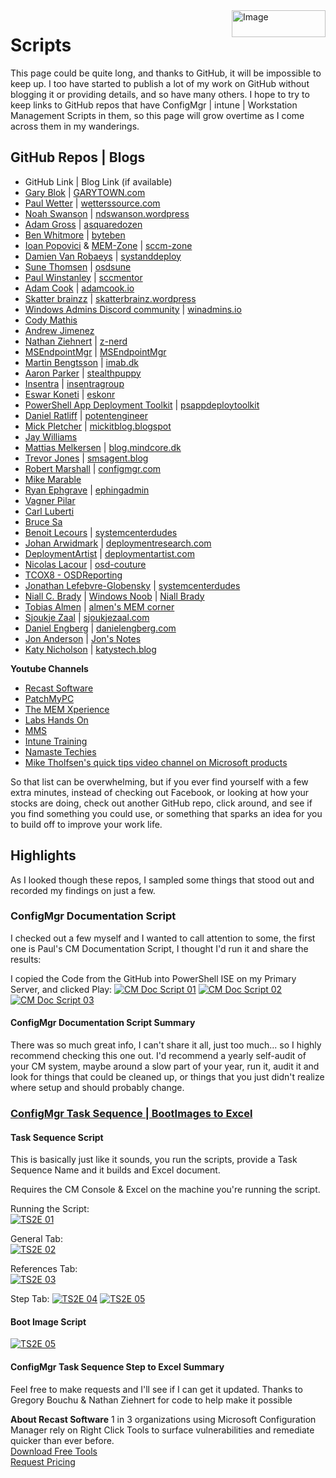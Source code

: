 <img style="float: right;" src="https://www.recastsoftware.com/wp-content/uploads/2021/10/Recast-Logo-Dark_Horizontal.svg"  alt="Image" height="43" width="150">

# Scripts

This page could be quite long, and thanks to GitHub, it will be impossible to keep up.  I too have started to publish a lot of my work on GitHub without blogging it or providing details, and so have many others.  I hope to try to keep links to GitHub repos that have ConfigMgr | intune | Workstation Management Scripts in them, so this page will grow overtime as I come across them in my wanderings.

## GitHub Repos | Blogs

- GitHub Link | Blog Link (if available)
- [Gary Blok](https://github.com/gwblok/garytown) | [GARYTOWN.com](https://garytown.com)
- [Paul Wetter](https://github.com/paulwetter) | [wetterssource.com](https://wetterssource.com/)
- [Noah Swanson](https://github.com/sombrerosheep) | [ndswanson.wordpress](https://ndswanson.wordpress.com/)
- [Adam Gross](https://github.com/AdamGrossTX) | [asquaredozen](https://www.asquaredozen.com/)
- [Ben Whitmore](https://github.com/byteben) | [byteben](https://byteben.com/)
- [Ioan Popovici](https://github.com/Ioan-Popovici) & [MEM-Zone](https://github.com/MEM-Zone) | [sccm-zone](https://sccm-zone.com/)
- [Damien Van Robaeys](https://github.com/damienvanrobaeys) | [systanddeploy](http://www.systanddeploy.com/)
- [Sune Thomsen](https://github.com/SuneThomsenDK) | [osdsune](https://www.osdsune.com/)
- [Paul Winstanley](https://github.com/sccmentor) | [sccmentor](https://sccmentor.com/)
- [Adam Cook](https://github.com/codaamok) | [adamcook.io](https://adamcook.io/)
- [Skatter brainzz](https://github.com/Skatterbrainz) | [skatterbrainz.wordpress](https://skatterbrainz.wordpress.com/)
- [Windows Admins Discord community](https://github.com/windows-admins) | [winadmins.io](https://winadmins.io/)
- [Cody Mathis](https://github.com/CodyMathis123)
- [Andrew Jimenez](https://github.com/asjimene)
- [Nathan Ziehnert](https://github.com/theznerd) | [z-nerd](https://z-nerd.com/)
- [MSEndpointMgr](https://github.com/MSEndpointMgr) | [MSEndpointMgr](https://msendpointmgr.com/)
- [Martin Bengtsson](https://github.com/imabdk) | [imab.dk](https://www.imab.dk/)
- [Aaron Parker](https://github.com/aaronparker) | [stealthpuppy](https://stealthpuppy.com/)
- [Insentra](https://github.com/Insentra) | [insentragroup](https://www.insentragroup.com/au/)
- [Eswar Koneti](https://github.com/eskonr) | [eskonr](http://eskonr.com/)
- [PowerShell App Deployment Toolkit](https://github.com/PSAppDeployToolkit) | [psappdeploytoolkit](https://psappdeploytoolkit.com/)
- [Daniel Ratliff](https://github.com/PotentEngineer) | [potentengineer](http://www.potentengineer.com/)
- [Mick Pletcher](https://github.com/MicksITBlogs) | [mickitblog.blogspot](https://mickitblog.blogspot.com/)
- [Jay Williams](https://github.com/portaldotjay)
- [Mattias Melkersen](https://github.com/mmelkersen) | [blog.mindcore.dk](https://blog.mindcore.dk/)
- [Trevor Jones](https://github.com/SMSAgentSoftware) | [smsagent.blog](https://smsagent.blog/)
- [Robert Marshall](https://github.com/RobUK101) | [configmgr.com](https://configmgr.com/)
- [Mike Marable](https://github.com/mmarable)
- [Ryan Ephgrave](https://github.com/Eph-It) | [ephingadmin](https://www.ephingadmin.com/)
- [Vagner Pilar](https://github.com/vagnerpilar)
- [Carl Luberti](https://github.com/cluberti)
- [Bruce Sa](https://github.com/brucesa85)
- [Benoit Lecours](https://github.com/prae1809) | [systemcenterdudes](https://systemcenterdudes.com/)
- [Johan Arwidmark](https://github.com/arwidmark) | [deploymentresearch.com](https://deploymentresearch.com/)
- [DeploymentArtist](https://github.com/DeploymentArtist) | [deploymentartist.com](https://deploymentartist.com/)
- [Nicolas Lacour](https://github.com/Diagg) | [osd-couture](https://www.osd-couture.com/)
- [TCOX8 - OSDReporting](https://github.com/tcox8/OSD-Reporting)
- [Jonathan Lefebvre-Globensky](https://github.com/JonathanLefebvreGlobensky/) | [systemcenterdudes](https://systemcenterdudes.com/)
- [Niall C. Brady](https://github.com/NCBrady) | [Windows Noob](https://www.windows-noob.com/forums/portal/) | [Niall Brady](https://www.niallbrady.com/)
- [Tobias Almen](https://github.com/almenscorner) | [almen's MEM corner](https://almenscorner.io/)
- [Sjoukje Zaal](https://github.com/SjoukjeZaal/) | [sjoukjezaal.com](https://sjoukjezaal.com/)
- [Daniel Engberg](https://github.com/danielclasson) | [danielengberg.com](https://www.danielengberg.com/)
- [Jon Anderson](https://github.com/ConfigJon) | [Jon's Notes](https://www.configjon.com/)
- [Katy Nicholson](https://github.com/CoasterKaty) | [katystech.blog](https://katystech.blog/)

**Youtube Channels**

- [Recast Software](https://www.youtube.com/channel/UC49H48aLBcIDBJPP6iOC9xA)
- [PatchMyPC](https://www.youtube.com/channel/UCT9BKiLpbO1pGxXsU1-_zBg)
- [The MEM Xperience](https://www.youtube.com/channel/UC9Y0iEK0sr2zzmYieYvhtgw)
- [Labs Hands On](https://www.youtube.com/channel/UCP2uPp7TUXwJCicB0byzDnQ)
- [MMS](https://www.youtube.com/channel/UCdLyCpZOXHLEU90qE3HzzNQ)
- [Intune Training](https://www.youtube.com/channel/UCfmMlhX5TW8cicxHw6ExYVA)
- [Namaste Techies](https://www.youtube.com/channel/UCDh5BKN1TDQBOirb_PA6fFg/featured)
- [Mike Tholfsen's quick tips video channel on Microsoft products](https://www.youtube.com/channel/UC2dSE9W3lGYbFi_CPmVtA-A)


So that list can be overwhelming, but if you ever find yourself with a few extra minutes, instead of checking out Facebook, or looking at how your stocks are doing, check out another GitHub repo, click around, and see if you find something you could use, or something that sparks an idea for you to build off to improve your work life.

## Highlights

As I looked though these repos, I sampled some things that stood out and recorded my findings on just a few.

### ConfigMgr Documentation Script

I checked out a few myself and I wanted to call attention to some, the first one is Paul's CM Documentation Script, I thought I'd run it and share the results:

I copied the Code from the GitHub into PowerShell ISE on my Primary Server, and clicked Play:
[![CM Doc Script 01](media/CMDocScript01.png)](media/CMDocScript01.png)
[![CM Doc Script 02](media/CMDocScript02.png)](media/CMDocScript02.png)
[![CM Doc Script 03](media/CMDocScript03.png)](media/CMDocScript03.png)

#### ConfigMgr Documentation Script Summary

There was so much great info, I can't share it all, just too much... so I highly recommend checking this one out.  I'd recommend a yearly self-audit of your CM system, maybe around a slow part of your year, run it, audit it and look for things that could be cleaned up, or things that you just didn't realize where setup and should probably change.

### [ConfigMgr Task Sequence | BootImages to Excel](https://github.com/gwblok/garytown/tree/master/TaskSequenceSteps2Excel)

#### **Task Sequence Script**

This is basically just like it sounds, you run the scripts, provide a Task Sequence Name and it builds and Excel document.

Requires the CM Console & Excel on the machine you're running the script.

Running the Script:  
[![TS2E 01](media/TS2E01.png)](media/TS2E01.png)

General Tab:  
[![TS2E 02](media/TS2E02.png)](media/TS2E02.png)

References Tab:  
[![TS2E 03](media/TS2E03.png)](media/TS2E03.png)

Step Tab:
[![TS2E 04](media/TS2E04.png)](media/TS2E04.png)
[![TS2E 05](media/TS2E05.png)](media/TS2E05.png)

#### **Boot Image Script**

[![TS2E 05](media/TS2E06.png)](media/TS2E06.png)

#### ConfigMgr Task Sequence Step to Excel Summary

Feel free to make requests and I'll see if I can get it updated.  Thanks to Gregory Bouchu & Nathan Ziehnert for code to help make it possible

**About Recast Software**
1 in 3 organizations using Microsoft Configuration Manager rely on Right Click Tools to surface vulnerabilities and remediate quicker than ever before.  
[Download Free Tools](https://www.recastsoftware.com/?utm_source=cmdocs&utm_medium=referral&utm_campaign=cmdocs#formarea)  
[Request Pricing](https://www.recastsoftware.com/pricing?utm_source=cmdocs&utm_medium=referral&utm_campaign=cmdocs)
